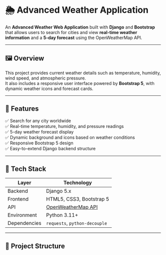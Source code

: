 # 🌦 Advanced Weather Application

An **Advanced Weather Web Application** built with **Django** and **Bootstrap** that allows users to search for cities and view **real-time weather information** and a **5-day forecast** using the OpenWeatherMap API.

---

## 🖼️ Overview

This project provides current weather details such as temperature, humidity, wind speed, and atmospheric pressure.  
It also includes a responsive user interface powered by **Bootstrap 5**, with dynamic weather icons and forecast cards.

---

## 🚀 Features

✅ Search for any city worldwide  
✅ Real-time temperature, humidity, and pressure readings  
✅ 5-day weather forecast display  
✅ Dynamic background and icons based on weather conditions  
✅ Responsive Bootstrap 5 design  
✅ Easy-to-extend Django backend structure

---

## 🧰 Tech Stack

| Layer        | Technology                                           |
| ------------ | ---------------------------------------------------- |
| Backend      | Django 5.x                                           |
| Frontend     | HTML5, CSS3, Bootstrap 5                             |
| API          | [OpenWeatherMap API](https://openweathermap.org/api) |
| Environment  | Python 3.11+                                         |
| Dependencies | `requests`, `python-decouple`                        |

---

## 📁 Project Structure
